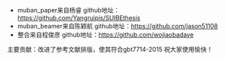 - muban_paper来自杨睿 github地址：https://github.com/Yangruipis/SUIBEthesis
- muban_beamer来自陈颖航 github地址：https://github.com/jason51108
- 整合来自程俊彦 github地址：https://github.com/wojiaobadaye

主要贡献：改进了参考文献排版，使其符合gbt7714-2015
祝大家使用愉快！